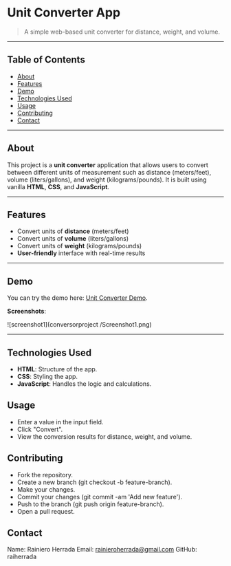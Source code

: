 # Unit Converter App

> A simple web-based unit converter for distance, weight, and volume.

---

## Table of Contents

- [About](#about)
- [Features](#features)
- [Demo](#demo)
- [Technologies Used](#technologies-used)
- [Usage](#usage)
- [Contributing](#contributing)
- [Contact](#contact)

---

## About

This project is a **unit converter** application that allows users to convert between different units of measurement such as distance (meters/feet), volume (liters/gallons), and weight (kilograms/pounds). It is built using vanilla **HTML**, **CSS**, and **JavaScript**.

---

## Features

- Convert units of **distance** (meters/feet)
- Convert units of **volume** (liters/gallons)
- Convert units of **weight** (kilograms/pounds)
- **User-friendly** interface with real-time results

---

## Demo

You can try the demo here: [Unit Converter Demo](https://unitconverterprojectrai.netlify.app/).

**Screenshots**:

![screenshot1](conversorproject
/Screenshot1.png)

---

## Technologies Used

- **HTML**: Structure of the app.
- **CSS**: Styling the app.
- **JavaScript**: Handles the logic and calculations.

## Usage

- Enter a value in the input field.
- Click "Convert".
- View the conversion results for distance, weight, and volume.
  
## Contributing

- Fork the repository.
- Create a new branch (git checkout -b feature-branch).
- Make your changes.
- Commit your changes (git commit -am 'Add new feature').
- Push to the branch (git push origin feature-branch).
- Open a pull request.

## Contact

Name: Rainiero Herrada
Email: rainieroherrada@gmail.com
GitHub: raiherrada


